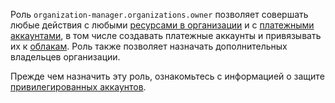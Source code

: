 Роль `organization-manager.organizations.owner` позволяет совершать любые действия с любыми [ресурсами в организации](../../../organization/concepts/manage-services.md) и с [платежными аккаунтами](../../../billing/concepts/billing-account.md), в том числе создавать платежные аккаунты и привязывать их к [облакам](../../../resource-manager/concepts/resources-hierarchy.md#cloud). Роль также позволяет назначать дополнительных владельцев организации.

Прежде чем назначить эту роль, ознакомьтесь с информацией о защите [привилегированных аккаунтов](../../../security/standard/all.md#privileged-users).
